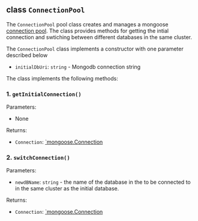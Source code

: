 ## class `ConnectionPool`

The `ConnectionPool` pool class creates and manages a mongoose [connection pool](https://mongoosejs.com/docs/connections.html). The class provides methods for getting the intial connection and swtiching between different databases in the same cluster.

The `ConnectionPool` class implements a constructor with one parameter described below

* `initialDbUri`: `string` -  Mongodb connection string

The class implements the following methods:

### 1. `getInitialConnection()`

Parameters:
* None

Returns:

* `Connection`: [`mongoose.Connection](https://mongoosejs.com/docs/api/connection.html#Connection())

### 2. `switchConnection()`

Parameters:
* `newdBName`: `string` - the name of the database in the to be connected to in the same cluster as the initial database.

Returns:

* `Connection`: [`mongoose.Connection](https://mongoosejs.com/docs/api/connection.html#Connection())